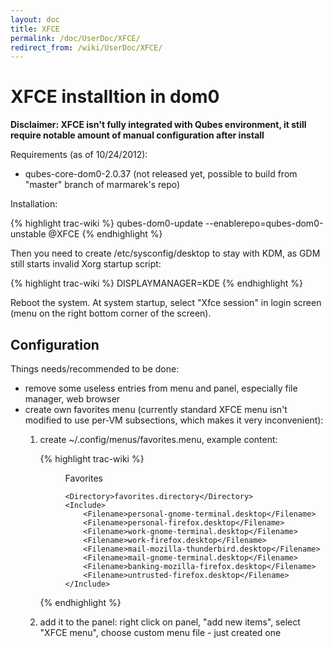 ```yaml
---
layout: doc
title: XFCE
permalink: /doc/UserDoc/XFCE/
redirect_from: /wiki/UserDoc/XFCE/
---
```


XFCE installtion in dom0
========================

**Disclaimer: XFCE isn't fully integrated with Qubes environment, it still require notable amount of manual configuration after install**

Requirements (as of 10/24/2012):

-   qubes-core-dom0-2.0.37 (not released yet, possible to build from "master" branch of marmarek's repo)

Installation:

{% highlight trac-wiki %}
qubes-dom0-update --enablerepo=qubes-dom0-unstable @XFCE
{% endhighlight %}

Then you need to create /etc/sysconfig/desktop to stay with KDM, as GDM still starts invalid Xorg startup script:

{% highlight trac-wiki %}
DISPLAYMANAGER=KDE
{% endhighlight %}

Reboot the system. At system startup, select "Xfce session" in login screen (menu on the right bottom corner of the screen).

Configuration
-------------

Things needs/recommended to be done:

-   remove some useless entries from menu and panel, especially file manager, web browser
-   create own favorites menu (currently standard XFCE menu isn't modified to use per-VM subsections, which makes it very inconvenient):
    1.  create \~/.config/menus/favorites.menu, example content:

        {% highlight trac-wiki %}
        <!DOCTYPE Menu PUBLIC "-//freedesktop//DTD Menu 1.0//EN"
          "http://www.freedesktop.org/standards/menu-spec/1.0/menu.dtd">

        <Menu>
            <Name>Favorites</Name>
            <DefaultAppDirs/>
            <DefaultDirectoryDirs/>

            <Directory>favorites.directory</Directory>
            <Include>
                <Filename>personal-gnome-terminal.desktop</Filename>
                <Filename>personal-firefox.desktop</Filename>
                <Filename>work-gnome-terminal.desktop</Filename>
                <Filename>work-firefox.desktop</Filename>
                <Filename>mail-mozilla-thunderbird.desktop</Filename>
                <Filename>mail-gnome-terminal.desktop</Filename>
                <Filename>banking-mozilla-firefox.desktop</Filename>
                <Filename>untrusted-firefox.desktop</Filename>
            </Include>
        </Menu>
        {% endhighlight %}

    2.  add it to the panel: right click on panel, "add new items", select "XFCE menu", choose custom menu file - just created one


